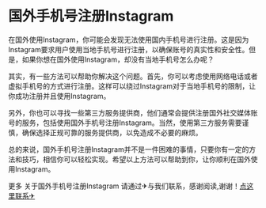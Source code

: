 # 国外手机号注册Instagram

在国外使用Instagram，你可能会发现无法使用国内手机号进行注册。这是因为Instagram要求用户使用当地手机号进行注册，以确保账号的真实性和安全性。但是，如果你想在国外使用Instagram，却没有当地手机号怎么办呢？

其实，有一些方法可以帮助你解决这个问题。首先，你可以考虑使用网络电话或者虚拟手机号的方式进行注册。这样可以绕过Instagram对于当地手机号的限制，让你成功注册并且使用Instagram。

另外，你也可以寻找一些第三方服务提供商，他们通常会提供注册国外社交媒体账号的服务，包括使用国外手机号注册Instagram。当然，使用第三方服务需要谨慎，确保选择正规可靠的服务提供商，以免造成不必要的麻烦。

总的来说，国外手机号注册Instagram并不是一件困难的事情，只要你有一定的方法和技巧，相信你可以轻松实现。希望以上方法可以帮助到你，让你顺利在国外使用Instagram。

更多 关于国外手机号注册Instagram 请通过✈与我们联系，感谢阅读,谢谢！[点这里联系✈](https://w.k02.cc)